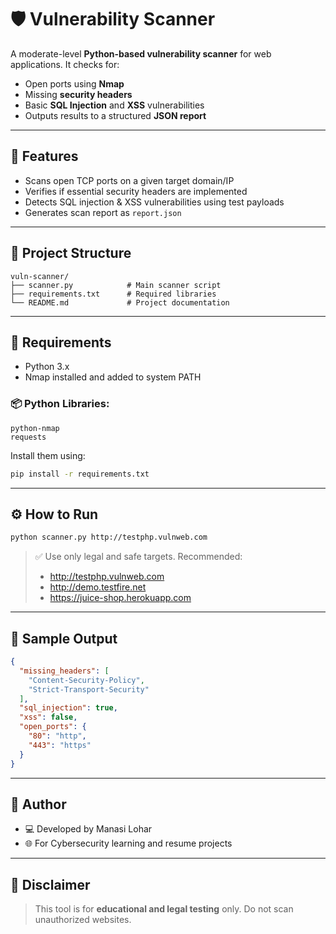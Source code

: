 # 🛡️ Vulnerability Scanner

A moderate-level **Python-based vulnerability scanner** for web applications. It checks for:
- Open ports using **Nmap**
- Missing **security headers**
- Basic **SQL Injection** and **XSS** vulnerabilities
- Outputs results to a structured **JSON report**

---

## 🚀 Features
- Scans open TCP ports on a given target domain/IP
- Verifies if essential security headers are implemented
- Detects SQL injection & XSS vulnerabilities using test payloads
- Generates scan report as `report.json`

---

## 📁 Project Structure
```
vuln-scanner/
├── scanner.py            # Main scanner script
├── requirements.txt      # Required libraries
└── README.md             # Project documentation
```

---

## 🧰 Requirements
- Python 3.x
- Nmap installed and added to system PATH

### 📦 Python Libraries:
```
python-nmap
requests
```
Install them using:
```bash
pip install -r requirements.txt
```

---

## ⚙️ How to Run
```bash
python scanner.py http://testphp.vulnweb.com
```

> ✅ Use only legal and safe targets. Recommended:
> - http://testphp.vulnweb.com
> - http://demo.testfire.net
> - https://juice-shop.herokuapp.com

---

## 📄 Sample Output
```json
{
  "missing_headers": [
    "Content-Security-Policy",
    "Strict-Transport-Security"
  ],
  "sql_injection": true,
  "xss": false,
  "open_ports": {
    "80": "http",
    "443": "https"
  }
}
```

---

## 📌 Author
- 💻 Developed by Manasi Lohar
- 🌐 For Cybersecurity learning and resume projects

---

## 📜 Disclaimer
> This tool is for **educational and legal testing** only. Do not scan unauthorized websites.
